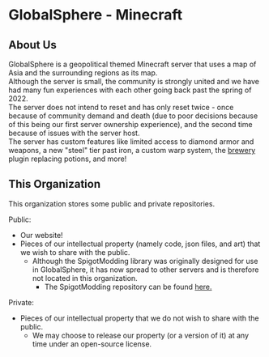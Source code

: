 # GlobalSphere - Minecraft  

## About Us  
GlobalSphere is a geopolitical themed Minecraft server that uses a map of Asia and the surrounding regions as its map.  
Although the server is small, the community is strongly united and we have had many fun experiences with each other going back past the spring of 2022.  
The server does not intend to reset and has only reset twice - once because of community demand and death (due to poor decisions because of this being our first server ownership experience), and the second time because of issues with the server host.   
The server has custom features like limited access to diamond armor and weapons, a new "steel" tier past iron, a custom warp system, the [brewery](https://github.com/DieReicheErethons/Brewery) plugin replacing potions, and more!  

## This Organization  
This organization stores some public and private repositories.  

Public:  
- Our website!  
- Pieces of our intellectual property (namely code, json files, and art) that we wish to share with the public.  
  - Although the SpigotModding library was originally designed for use in GlobalSphere, it has now spread to other servers and is therefore not located in this organization.
    - The SpigotModding repository can be found [here.](https://github.com/MythicalFlame/SpigotModding)  

Private:  
- Pieces of our intellectual property that we do not wish to share with the public.  
  - We may choose to release our property (or a version of it) at any time under an open-source license.  
